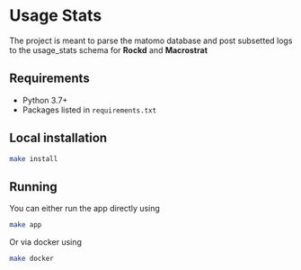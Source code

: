 # Usage Stats

The project is meant to parse the matomo database and post subsetted logs to the usage_stats schema for **Rockd** and **Macrostrat**

## Requirements

- Python 3.7+
- Packages listed in `requirements.txt`

## Local installation

   ```bash
   make install
   ```

## Running
You can either run the app directly using

   ```bash
   make app
   ```

Or via docker using
   
   ```bash
   make docker
   ```